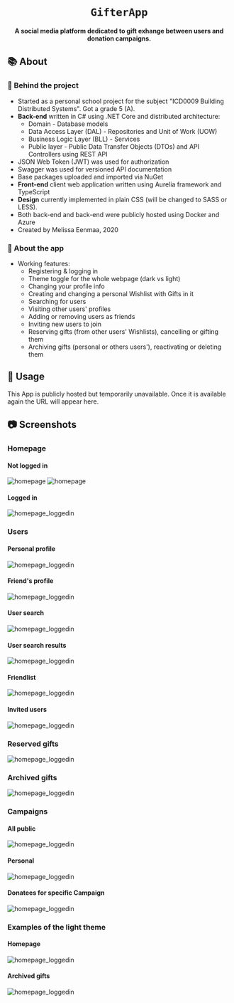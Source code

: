 <div align="center">
  <h1><code>GifterApp</code></h1>

  <strong>A social media platform dedicated to gift exhange between users and donation campaigns.</strong>
</div>

## 📚 About

### 🔧 Behind the project
* Started as a personal school project for the subject "ICD0009 Building Distributed Systems". Got a grade 5 (A).
* <strong>Back-end</strong> written in C# using .NET Core and distributed architecture:
  * Domain - Database models
  * Data Access Layer (DAL) - Repositories and Unit of Work (UOW)
  * Business Logic Layer (BLL) - Services
  * Public layer - Public Data Transfer Objects (DTOs) and API Controllers using REST API
* JSON Web Token (JWT) was used for authorization
* Swagger was used for versioned API documentation
* Base packages uploaded and imported via NuGet
* <strong>Front-end</strong> client web application written using Aurelia framework and TypeScript
* <strong>Design</strong> currently implemented in plain CSS (will be changed to SASS or LESS).
* Both back-end and back-end were publicly hosted using Docker and Azure
* Created by Melissa Eenmaa, 2020

### 🏁 About the app
* Working features:
  * Registering & logging in
  * Theme toggle for the whole webpage (dark vs light)
  * Changing your profile info
  * Creating and changing a personal Wishlist with Gifts in it
  * Searching for users
  * Visiting other users' profiles
  * Adding or removing users as friends
  * Inviting new users to join
  * Reserving gifts (from other users' Wishlists), cancelling or gifting them
  * Archiving gifts (personal or others users'), reactivating or deleting them

## 🚴 Usage

This App is publicly hosted but temporarily unavailable. 
Once it is available again the URL will appear here.

## :camera: Screenshots

### Homepage
#### Not logged in
![homepage](Documents/screenshots/homepage.png)
![homepage](Documents/screenshots/login.png)
#### Logged in
![homepage_loggedin](Documents/screenshots/homepage_loggedin.png)

### Users
#### Personal profile
![homepage_loggedin](Documents/screenshots/profile_personal.png)
#### Friend's profile
![homepage_loggedin](Documents/screenshots/profile_friend.png)
#### User search
![homepage_loggedin](Documents/screenshots/search.png)
#### User search results
![homepage_loggedin](Documents/screenshots/search_results.png)
#### Friendlist
![homepage_loggedin](Documents/screenshots/friendlist.png)
#### Invited users
![homepage_loggedin](Documents/screenshots/invited_users.png)

### Reserved gifts
![homepage_loggedin](Documents/screenshots/gifts_reserved.png)
### Archived gifts
![homepage_loggedin](Documents/screenshots/gifts_archived.png)

### Campaigns
#### All public
![homepage_loggedin](Documents/screenshots/campaigns.png)
#### Personal
![homepage_loggedin](Documents/screenshots/campaigns_personal.png)
#### Donatees for specific Campaign
![homepage_loggedin](Documents/screenshots/campaign_donatees.png)

### Examples of the light theme
#### Homepage
![homepage_loggedin](Documents/screenshots/lighttheme_homepage.png)
#### Archived gifts
![homepage_loggedin](Documents/screenshots/lighttheme_gifts_archived.png)


